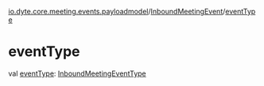 [io.dyte.core.meeting.events.payloadmodel](../index.md)/[InboundMeetingEvent](index.md)/[eventType](event-type.md)

# eventType


val [eventType](event-type.md): [InboundMeetingEventType](../../com.dyte.mobilecorekmm.meeting.events/-inbound-meeting-event-type/index.md)
